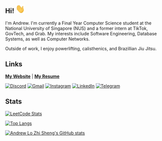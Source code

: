 ## Hi! <img src="./img/wave.gif" width="30">

I'm Andrew. I'm currently a Final Year Computer Science student at the National University of Singapore (NUS) and a former intern at TikTok, GovTech, and Grab. My interests include Software Engineering, Database Systems, as well as Computer Networks.

Outside of work, I enjoy powerlifting, calisthenics, and Brazillian Jiu Jitsu.

<!-- In other words, my hobbies are building programs and breaking people.

*yoroshiku*

![peko](./img/peko.gif) -->


## Links
[__My Website__](https://wrewsama.github.io/) | [__My Resume__](https://drive.google.com/file/d/1MJAO1s1ec08e9yz7NC2GUCtQ4EpYXhnS/view)

[![Discord](https://img.shields.io/badge/Discord-%235865F2.svg?style=for-the-badge&logo=discord&logoColor=white)](https://discordapp.com/users/168340249787760640)
[![Gmail](https://img.shields.io/badge/Gmail-D14836?style=for-the-badge&logo=gmail&logoColor=white)](mailto:andrewlzs512@gmail.com)
[![Instagram](https://img.shields.io/badge/Instagram-%23E4405F.svg?style=for-the-badge&logo=Instagram&logoColor=white)](https://www.instagram.com/wrewsama/)
[![LinkedIn](https://img.shields.io/badge/linkedin-%230077B5.svg?style=for-the-badge&logo=linkedin&logoColor=white)](https://www.linkedin.com/in/andrewlozhisheng/)
[![Telegram](https://img.shields.io/badge/Telegram-2CA5E0?style=for-the-badge&logo=telegram&logoColor=white)](https://t.me/wrewsama)


## Stats
[![LeetCode Stats](https://leetcard.jacoblin.cool/wrewsama?ext=contest)](https://leetcode.com/wrewsama/)

[![Top Langs](https://github-readme-stats.vercel.app/api/top-langs/?username=wrewsama&theme=bear&exclude_repo=Chew-sy)](https://github.com/anuraghazra/github-readme-stats)

[![Andrew Lo Zhi Sheng's GitHub stats](https://github-readme-stats.vercel.app/api?username=wrewsama&show_icons=true&theme=bear)](https://github.com/anuraghazra/github-readme-stats)


<!-- ## Thanks for stopping by! 🌸🌸🌸
![miko](./img/miko.gif) -->
